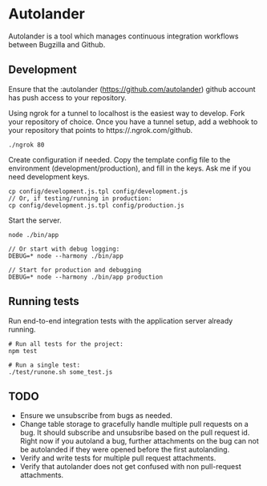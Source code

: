 # Autolander

Autolander is a tool which manages continuous integration workflows between Bugzilla and Github.

## Development

Ensure that the :autolander (https://github.com/autolander) github account has push access to your repository.

Using ngrok for a tunnel to localhost is the easiest way to develop. Fork your repository of choice. Once you have a tunnel setup, add a webhook to your repository that points to https://<id>.ngrok.com/github.

```
./ngrok 80
```

Create configuration if needed. Copy the template config file to the environment (development/production), and fill in the keys. Ask me if you need development keys.
```
cp config/development.js.tpl config/development.js
// Or, if testing/running in production:
cp config/development.js.tpl config/production.js
```

Start the server.
```
node ./bin/app

// Or start with debug logging:
DEBUG=* node --harmony ./bin/app

// Start for production and debugging
DEBUG=* node --harmony ./bin/app production

```

## Running tests

Run end-to-end integration tests with the application server already running.
```
# Run all tests for the project:
npm test

# Run a single test:
./test/runone.sh some_test.js
```


## TODO
* Ensure we unsubscribe from bugs as needed.
* Change table storage to gracefully handle multiple pull requests on a bug. It should subscribe and unsubsribe based on the pull request id. Right now if you autoland a bug, further attachments on the bug can not be autolanded if they were opened before the first autolanding. 
* Verify and write tests for multiple pull request attachments.
* Verify that autolander does not get confused with non pull-request attachments.

